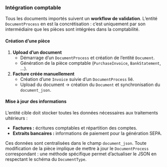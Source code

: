 ### Intégration comptable

Tous les documents importés suivent un **workflow de validation**. L’entité `DocumentProcess` en est la concrétisation : c’est uniquement par son intermédiaire que les pièces sont intégrées dans la comptabilité.

#### Création d’une pièce

1. **Upload d’un document**
   - Démarrage d’un `DocumentProcess` et création de l’entité `Document`.
   - Génération de la pièce comptable (`PurchaseInvoice`, `BankStatement`, …).
2. **Facture créée manuellement**
   - Création d’une `Invoice` suivie d’un `DocumentProcess` lié.
   - Upload du document → création du `Document` et synchronisation du `document_json`.

#### Mise à jour des informations

L’entité cible doit stocker toutes les données nécessaires aux traitements ultérieurs :

- **Factures :** écritures comptables et répartition des comptes.
- **Extraits bancaires :** informations de paiement pour la génération SEPA.

Ces données sont centralisées dans le champ `document_json`. Toute modification de la pièce implique de mettre à jour le `DocumentProcess` correspondant : une méthode spécifique permet d’actualiser le JSON en respectant le schéma du `DocumentType`.
